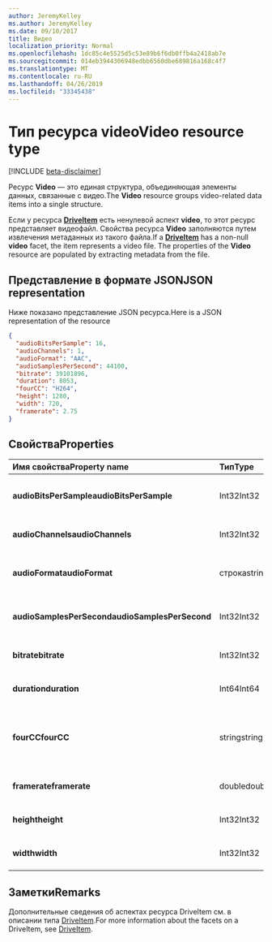 ```yaml
---
author: JeremyKelley
ms.author: JeremyKelley
ms.date: 09/10/2017
title: Видео
localization_priority: Normal
ms.openlocfilehash: 1dc85c4e5525d5c53e89b6f6db0ffb4a2418ab7e
ms.sourcegitcommit: 014eb3944306948edbb6560dbe689816a168c4f7
ms.translationtype: MT
ms.contentlocale: ru-RU
ms.lasthandoff: 04/26/2019
ms.locfileid: "33345438"
---
```

# <a name="video-resource-type"></a><span data-ttu-id="6b1ed-102">Тип ресурса video</span><span class="sxs-lookup"><span data-stu-id="6b1ed-102">Video resource type</span></span>

[!INCLUDE [beta-disclaimer](../../includes/beta-disclaimer.md)]

<span data-ttu-id="6b1ed-103">Ресурс **Video** — это единая структура, объединяющая элементы данных, связанные с видео.</span><span class="sxs-lookup"><span data-stu-id="6b1ed-103">The **Video** resource groups video-related data items into a single structure.</span></span>

<span data-ttu-id="6b1ed-p101">Если у ресурса [**DriveItem**](driveitem.md) есть ненулевой аспект **video**, то этот ресурс представляет видеофайл. Свойства ресурса **Video** заполняются путем извлечения метаданных из такого файла.</span><span class="sxs-lookup"><span data-stu-id="6b1ed-p101">If a [**DriveItem**](driveitem.md) has a non-null **video** facet, the item represents a video file. The properties of the **Video** resource are populated by extracting metadata from the file.</span></span>

## <a name="json-representation"></a><span data-ttu-id="6b1ed-106">Представление в формате JSON</span><span class="sxs-lookup"><span data-stu-id="6b1ed-106">JSON representation</span></span>

<span data-ttu-id="6b1ed-107">Ниже показано представление JSON ресурса.</span><span class="sxs-lookup"><span data-stu-id="6b1ed-107">Here is a JSON representation of the resource</span></span>

<!-- {
  "blockType": "resource",
  "optionalProperties": [  ],
  "@odata.type": "microsoft.graph.video"
}-->

```json
{
  "audioBitsPerSample": 16,
  "audioChannels": 1,
  "audioFormat": "AAC",
  "audioSamplesPerSecond": 44100,
  "bitrate": 39101896,
  "duration": 8053,
  "fourCC": "H264",
  "height": 1280,
  "width": 720,
  "framerate": 2.75
}
```

## <a name="properties"></a><span data-ttu-id="6b1ed-108">Свойства</span><span class="sxs-lookup"><span data-stu-id="6b1ed-108">Properties</span></span>

| <span data-ttu-id="6b1ed-109">Имя свойства</span><span class="sxs-lookup"><span data-stu-id="6b1ed-109">Property name</span></span>             | <span data-ttu-id="6b1ed-110">Тип</span><span class="sxs-lookup"><span data-stu-id="6b1ed-110">Type</span></span>   | <span data-ttu-id="6b1ed-111">Описание</span><span class="sxs-lookup"><span data-stu-id="6b1ed-111">Description</span></span>
|:--------------------------|:-------|:----------------------------------------
| <span data-ttu-id="6b1ed-112">**audioBitsPerSample**</span><span class="sxs-lookup"><span data-stu-id="6b1ed-112">**audioBitsPerSample**</span></span>    | <span data-ttu-id="6b1ed-113">Int32</span><span class="sxs-lookup"><span data-stu-id="6b1ed-113">Int32</span></span>  | <span data-ttu-id="6b1ed-114">Количество разрядов звука на выборку.</span><span class="sxs-lookup"><span data-stu-id="6b1ed-114">Number of audio bits per sample.</span></span>
| <span data-ttu-id="6b1ed-115">**audioChannels**</span><span class="sxs-lookup"><span data-stu-id="6b1ed-115">**audioChannels**</span></span>         | <span data-ttu-id="6b1ed-116">Int32</span><span class="sxs-lookup"><span data-stu-id="6b1ed-116">Int32</span></span>  | <span data-ttu-id="6b1ed-117">Количество звуковых каналов.</span><span class="sxs-lookup"><span data-stu-id="6b1ed-117">Number of audio channels.</span></span>
| <span data-ttu-id="6b1ed-118">**audioFormat**</span><span class="sxs-lookup"><span data-stu-id="6b1ed-118">**audioFormat**</span></span>           | <span data-ttu-id="6b1ed-119">строка</span><span class="sxs-lookup"><span data-stu-id="6b1ed-119">string</span></span> | <span data-ttu-id="6b1ed-120">Название формата аудио (AAC, MP3, и т. д.).</span><span class="sxs-lookup"><span data-stu-id="6b1ed-120">Name of the audio format (AAC, MP3, etc.).</span></span>
| <span data-ttu-id="6b1ed-121">**audioSamplesPerSecond**</span><span class="sxs-lookup"><span data-stu-id="6b1ed-121">**audioSamplesPerSecond**</span></span> | <span data-ttu-id="6b1ed-122">Int32</span><span class="sxs-lookup"><span data-stu-id="6b1ed-122">Int32</span></span>  | <span data-ttu-id="6b1ed-123">Количество выборок звука в секунду.</span><span class="sxs-lookup"><span data-stu-id="6b1ed-123">Number of audio samples per second.</span></span>
| <span data-ttu-id="6b1ed-124">**bitrate**</span><span class="sxs-lookup"><span data-stu-id="6b1ed-124">**bitrate**</span></span>               | <span data-ttu-id="6b1ed-125">Int32</span><span class="sxs-lookup"><span data-stu-id="6b1ed-125">Int32</span></span>  | <span data-ttu-id="6b1ed-126">Скорость видео в битах в секунду.</span><span class="sxs-lookup"><span data-stu-id="6b1ed-126">Bit rate of the video in bits per second.</span></span>
| <span data-ttu-id="6b1ed-127">**duration**</span><span class="sxs-lookup"><span data-stu-id="6b1ed-127">**duration**</span></span>              | <span data-ttu-id="6b1ed-128">Int64</span><span class="sxs-lookup"><span data-stu-id="6b1ed-128">Int64</span></span>  | <span data-ttu-id="6b1ed-129">Длительность файла в миллисекундах.</span><span class="sxs-lookup"><span data-stu-id="6b1ed-129">Duration of the file in milliseconds.</span></span>
| <span data-ttu-id="6b1ed-130">**fourCC**</span><span class="sxs-lookup"><span data-stu-id="6b1ed-130">**fourCC**</span></span>                | <span data-ttu-id="6b1ed-131">string</span><span class="sxs-lookup"><span data-stu-id="6b1ed-131">string</span></span> | <span data-ttu-id="6b1ed-132">Название формата видео в виде четырехзначного кода.</span><span class="sxs-lookup"><span data-stu-id="6b1ed-132">"Four character code" name of the video format.</span></span>
| <span data-ttu-id="6b1ed-133">**framerate**</span><span class="sxs-lookup"><span data-stu-id="6b1ed-133">**framerate**</span></span>             | <span data-ttu-id="6b1ed-134">double</span><span class="sxs-lookup"><span data-stu-id="6b1ed-134">double</span></span> | <span data-ttu-id="6b1ed-135">Частота кадров видео.</span><span class="sxs-lookup"><span data-stu-id="6b1ed-135">Frame rate of the video.</span></span>
| <span data-ttu-id="6b1ed-136">**height**</span><span class="sxs-lookup"><span data-stu-id="6b1ed-136">**height**</span></span>                | <span data-ttu-id="6b1ed-137">Int32</span><span class="sxs-lookup"><span data-stu-id="6b1ed-137">Int32</span></span>  | <span data-ttu-id="6b1ed-138">Высота видео в пикселях.</span><span class="sxs-lookup"><span data-stu-id="6b1ed-138">Height of the video, in pixels.</span></span>
| <span data-ttu-id="6b1ed-139">**width**</span><span class="sxs-lookup"><span data-stu-id="6b1ed-139">**width**</span></span>                 | <span data-ttu-id="6b1ed-140">Int32</span><span class="sxs-lookup"><span data-stu-id="6b1ed-140">Int32</span></span>  | <span data-ttu-id="6b1ed-141">Ширина видео в пикселях.</span><span class="sxs-lookup"><span data-stu-id="6b1ed-141">Width of the video, in pixels.</span></span>

[item-resource]: ../resources/driveitem.md

## <a name="remarks"></a><span data-ttu-id="6b1ed-142">Заметки</span><span class="sxs-lookup"><span data-stu-id="6b1ed-142">Remarks</span></span>

<span data-ttu-id="6b1ed-143">Дополнительные сведения об аспектах ресурса DriveItem см. в описании типа [DriveItem](driveitem.md).</span><span class="sxs-lookup"><span data-stu-id="6b1ed-143">For more information about the facets on a DriveItem, see [DriveItem](driveitem.md).</span></span>





<!-- uuid: 8fcb5dbc-d5aa-4681-8e31-b001d5168d79
2015-10-25 14:57:30 UTC -->
<!--
{
  "type": "#page.annotation",
  "description": "The video facet provides information about the properties of a video file.",
  "keywords": "bitrate,duration,size,video",
  "section": "documentation",
  "tocPath": "",
  "suppressions": []
}
-->
